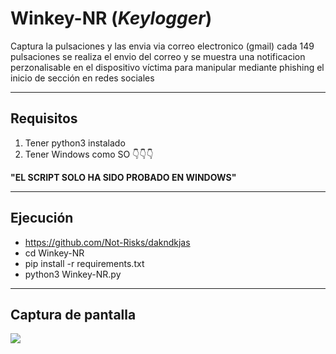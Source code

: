 # Winkey-NR (*Keylogger*)
Captura la pulsaciones y las envia via correo electronico (gmail) cada 149 pulsaciones se realiza el envio del correo y se muestra una notificacion perzonalisable en el dispositivo víctima para manipular mediante phishing el inicio de sección en redes sociales

------------
## Requisitos
1. Tener python3 instalado
2. Tener Windows como SO 👇👇👇

**"EL SCRIPT SOLO HA SIDO PROBADO EN WINDOWS"**

------------


## Ejecución
- https://github.com/Not-Risks/dakndkjas
- cd Winkey-NR
- pip install -r requirements.txt
- python3 Winkey-NR.py

------------

## Captura de pantalla
![](https://scontent-mia3-2.xx.fbcdn.net/v/t39.30808-6/270097441_138972368522721_7111266404282637653_n.jpg?_nc_cat=103&_nc_rgb565=1&ccb=1-5&_nc_sid=730e14&_nc_ohc=rjkSPtoGH4QAX8S3kGg&_nc_oc=AQnWBqVucRDYwVEKy3BfmrKNkP2qVwS9DYDBA1LVEHoRUAxHkSsD_YGzR03rYabjixo&_nc_ht=scontent-mia3-2.xx&oh=00_AT8s0Dy7mvMbu-8PIjC3bJgbJz4yk2uWWA4nZRvQuz5rAg&oe=61CFDFCA)
